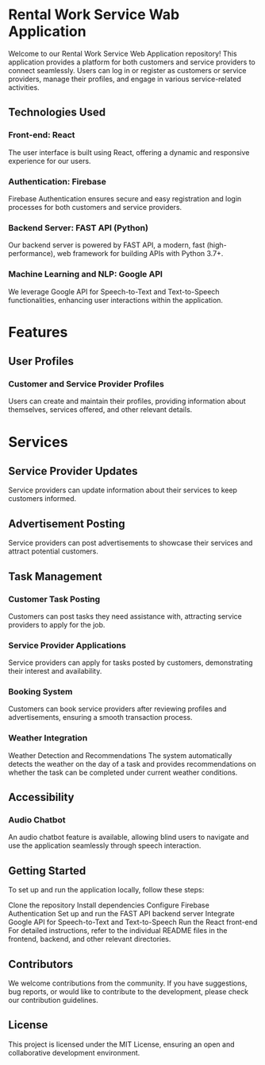 # Rental Work Service Wab Application

Welcome to our Rental Work Service Web Application repository! This application provides a platform for both customers and service providers to connect seamlessly. Users can log in or register as customers or service providers, manage their profiles, and engage in various service-related activities.

## Technologies Used

### Front-end: React

The user interface is built using React, offering a dynamic and responsive experience for our users.

### Authentication: Firebase

Firebase Authentication ensures secure and easy registration and login processes for both customers and service providers.

### Backend Server: FAST API (Python)

Our backend server is powered by FAST API, a modern, fast (high-performance), web framework for building APIs with Python 3.7+.

### Machine Learning and NLP: Google API

We leverage Google API for Speech-to-Text and Text-to-Speech functionalities, enhancing user interactions within the application.

# Features

## User Profiles

### Customer and Service Provider Profiles

Users can create and maintain their profiles, providing information about themselves, services offered, and other relevant details.

# Services

## Service Provider Updates

Service providers can update information about their services to keep customers informed.

## Advertisement Posting

Service providers can post advertisements to showcase their services and attract potential customers.

## Task Management

### Customer Task Posting

Customers can post tasks they need assistance with, attracting service providers to apply for the job.

### Service Provider Applications

Service providers can apply for tasks posted by customers, demonstrating their interest and availability.

### Booking System

Customers can book service providers after reviewing profiles and advertisements, ensuring a smooth transaction process.

### Weather Integration

Weather Detection and Recommendations
The system automatically detects the weather on the day of a task and provides recommendations on whether the task can be completed under current weather conditions.

## Accessibility

### Audio Chatbot

An audio chatbot feature is available, allowing blind users to navigate and use the application seamlessly through speech interaction.

## Getting Started

To set up and run the application locally, follow these steps:

Clone the repository
Install dependencies
Configure Firebase Authentication
Set up and run the FAST API backend server
Integrate Google API for Speech-to-Text and Text-to-Speech
Run the React front-end
For detailed instructions, refer to the individual README files in the frontend, backend, and other relevant directories.

## Contributors

We welcome contributions from the community. If you have suggestions, bug reports, or would like to contribute to the development, please check our contribution guidelines.

## License

This project is licensed under the MIT License, ensuring an open and collaborative development environment.
